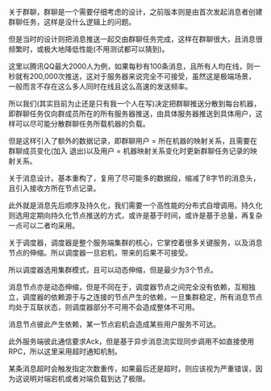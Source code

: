 

关于群聊，群聊是一个需要仔细考虑的设计，之前版本则是由首次发起消息者创建群聊任务，这样是没什么逻辑上的问题。

但是当时的设计则把消息推送一起交由群聊任务完成，这样在群聊很大，且消息很频繁时，或极大地降低性能(不用测试都可以猜到)。

这里以腾讯QQ最大2000人为例，如果每秒有100条消息，且所有人均在线，则一秒就有200,000次推送，这对于服务器来说完全不可接受，虽然这是极端场景，一般而言不存在这么多人同时在线且这么高速的发送频率。

所以我们(其实目前为止还是只有我一个人在写)决定把群聊推送分散到每台机器，即群聊任务仅向群成员所在的所有服务器推送，由具体服务器推送到具体用户，这样可以尽可能分散群聊任务所载机器的负载。

但是这样引入了额外的数据记录，即群聊用户 = 所在机器的映射关系，且需要在群聊成员变化(加入 退出)以及用户 = 机器映射关系变化时更新群聊任务记录的映射关系。

关于消息设计。基本重构了，复用了尽可能多的数据段，缩减了8字节的消息头，且引入接收方所在节点记录。

此外就是消息先后顺序及持久化，我们需要一个高性能的分布式自增调用。持久化则选用定期向持久化节点推送的方式，或许是基于时间，或许是基于总量，再复杂一点可以二者均采用。

关于调度器，调度器是整个服务端集群的核心，它掌控着很多关键服务，以及消息节点的伸缩。所以调度器一旦宕机，带来的后果不可接受。

所以调度器选用集群模式，且可以动态伸缩，但是最少为3个节点。

消息节点亦是动态伸缩，但是不同在于，调度器节点之间完全没有依赖，互相独立，调度器的依赖源于与之连接的节点产生的依赖，一旦集群稳定，所有消息节点均处于互联状态，则调度器部分不可用不会造成整体不可用。

消息节点彼此产生依赖，某一节点宕机会造成某些用户服务不可达。

此外服务端彼此通信要求Ack，但是基于异步消息流实现同步调用不如直接使用RPC，所以这里采用超时通知机制。

某条消息超时会触发指定次数重传，如果最后还是超时，则应该视为严重错误，因为这说明对端宕机或者对端负载到达了极限。